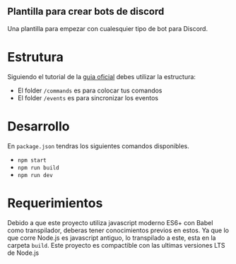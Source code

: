 ## Plantilla para crear bots de discord ##
Una plantilla para empezar con cualesquier tipo de bot para Discord.

# Estrutura #
Siguiendo el tutorial de la [guia oficial](https://discordjs.guide/) debes utilizar la estructura:
- El folder `/commands` es para colocar tus comandos
- El folder `/events` es para sincronizar los eventos

# Desarrollo #
En `package.json` tendras los siguientes comandos disponibles.
- `npm start`
- `npm run build`
- `npm run dev`

# Requerimientos #
Debido a que este proyecto utiliza javascript moderno ES6+ con Babel como transpilador, deberas tener conocimientos previos en estos. Ya que lo que corre Node.js es javascript antiguo, lo transpilado a este, esta en la carpeta `build`. Este proyecto es compactible con las ultimas versiones LTS de Node.js